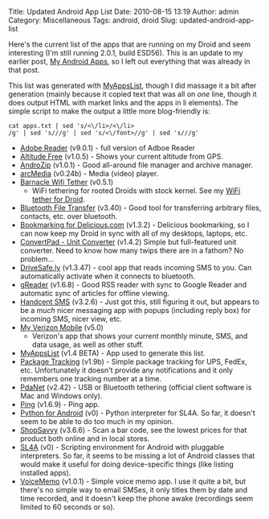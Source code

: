 Title: Updated Android App List
Date: 2010-08-15 13:19
Author: admin
Category: Miscellaneous
Tags: android, droid
Slug: updated-android-app-list

Here's the current list of the apps that are running on my Droid and
seem interesting (I'm still running 2.0.1, build ESD56). This is an
update to my earlier post, [My Android Apps](/2010/02/my-android-apps/),
so I left out everything that was already in that post.

This list was generated with
[MyAppsList](market://search?q=com.boots.MyAppsList), though I did
massage it a bit after generation (mainly because it copied text that
was all on *one* line, though it does output HTML with market links and
the apps in li elements). The simple script to make the output a little
more blog-friendly is:

~~~~{.bash}
cat apps.txt | sed 's/<\/li>/<\/li>  
/g' | sed 's///g' | sed 's/<\/font>//g' | sed 's///g'
~~~~

-   [Adobe Reader](market://search?q=com.adobe.reader) (v9.0.1) - full
    version of Adboe Reader
-   [Altitude
    Free](market://search?q=com.speedymarks.android.altitudeFree)
    (v1.0.5) - Shows your current altitude from GPS.
-   [AndroZip](market://search?q=com.agilesoftresource) (v1.0.1) - Good
    all-around file manager and archive manager.
-   [arcMedia](market://search?q=sns.arcMedia.playerInterface.arm6)
    (v0.24b) - Media (video) player.
-   [Barnacle Wifi Tether](market://search?q=net.szym.barnacle) (v0.5.1)
    - WiFi tethering for rooted Droids with stock kernel. See my [WiFi
    tether for
    Droid](http://blog.jasonantman.com/2010/08/wifi-tether-for-droid/).
-   [Bluetooth File Transfer](market://search?q=it.medieval.blueftp)
    (v3.40) - Good tool for transferring arbitrary files, contacts, etc.
    over bluetooth.
-   [Bookmarking for
    Delicious.com](market://search?q=org.peterbaldwin.client.android.delicious)
    (v1.3.2) - Delicious bookmarking, so I can now keep my Droid in sync
    with all of my desktops, laptops, etc.
-   [ConvertPad - Unit
    Converter](market://search?q=com.mathpad.mobile.android.wt.unit)
    (v1.4.2) Simple but full-featured unit converter. Need to know how
    many twips there are in a fathom? No problem...
-   [DriveSafe.ly](market://search?q=com.drivesafe.ly) (v1.3.47) - cool
    app that reads incoming SMS to you. Can automatically activate when
    it connects to bluetooth.
-   [gReader](market://search?q=com.noinnion.android.greader.reader)
    (v1.6.8) - Good RSS reader with sync to Google Reader and automatic
    sync of articles for offline viewing.
-   [Handcent SMS](market://search?q=com.handcent.nextsms) (v3.2.6) -
    Just got this, still figuring it out, but appears to be a *much*
    nicer messaging app with popups (including reply box) for incoming
    SMS, nicer view, etc.
-   [My Verizon Mobile](market://search?q=com.vzw.hss.myverizon) (v5.0)
    - Verizon's app that shows your current monthly minute, SMS, and
    data usage, as well as other stuff.
-   [MyAppsList](market://search?q=com.boots.MyAppsList) (v1.4 BETA) -
    App used to generate this list.
-   [Package Tracking](market://search?q=com.ztech.packagetracking)
    (v1.9b) - Simple package tracking for UPS, FedEx, etc. Unfortunately
    it doesn't provide any notifications and it only remembers one
    tracking number at a time.
-   [PdaNet](market://search?q=com.pdanet) (v2.42) - USB or Bluetooth
    tethering (official client software is Mac and Windows only).
-   [Ping](market://search?q=com.mm.network) (v1.6.9) - Ping app.
-   [Python for
    Android](market://search?q=com.googlecode.pythonforandroid) (v0) -
    Python interpreter for SL4A. So far, it doesn't seem to be able to
    do too much in my opinion.
-   [ShopSavvy](market://search?q=com.biggu.shopsavvy) (v3.6.6) - Scan a
    bar code, see the lowest prices for that product both online and in
    local stores.
-   [SL4A](market://search?q=com.googlecode.android_scripting) (v0) -
    Scripting environment for Android with pluggable interpreters. So
    far, it seems to be missing a lot of Android classes that would make
    it useful for doing device-specific things (like listing installed
    apps).
-   [VoiceMemo](market://search?q=com.javacodeland.android.voicememo)
    (v1.0.1) - Simple voice memo app. I use it quite a bit, but there's
    no simple way to email SMSes, it only titles them by date and time
    recorded, and it doesn't keep the phone awake (recordings seem
    limited to 60 seconds or so).

